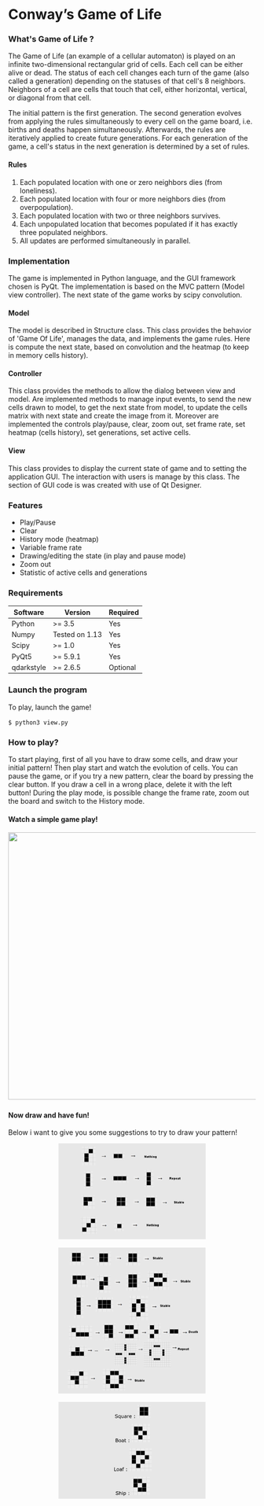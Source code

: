 # Conway’s Game of Life

### What's Game of Life ? 

The Game of Life (an example of a cellular automaton) is played on an infinite two-dimensional rectangular grid of cells. Each cell can be either alive or dead. The status of each cell changes each turn of the game (also called a generation) depending on the statuses of that cell's 8 neighbors. Neighbors of a cell are cells that touch that cell, either horizontal, vertical, or diagonal from that cell.

The initial pattern is the first generation. The second generation evolves from applying the rules simultaneously to every cell on the game board, i.e. births and deaths happen simultaneously. Afterwards, the rules are iteratively applied to create future generations. For each generation of the game, a cell's status in the next generation is determined by a set of rules.

#### Rules

1. Each populated location with one or zero neighbors dies (from loneliness).
2. Each populated location with four or more neighbors dies (from overpopulation).
3. Each populated location with two or three neighbors survives.
4. Each unpopulated location that becomes populated if it has exactly three populated neighbors.
5. All updates are performed simultaneously in parallel.

### Implementation

The game is implemented in Python language, and the GUI framework chosen is PyQt.
The implementation is based on the MVC pattern (Model view controller).
The next state of the game works by scipy convolution.

#### Model

The model is described in Structure class. 
This class provides the behavior of 'Game Of Life', manages the data, and implements the game rules.
Here is compute the next state, based on convolution and the heatmap (to keep in memory cells history).

#### Controller

This class provides the methods to allow the dialog between view and model.
Are implemented methods to manage input events, to send the new cells drawn to model,
to get the next state from model, to update the cells matrix with next state and create the image from it.
Moreover are implemented the controls play/pause, clear, zoom out, set frame rate, set heatmap (cells history), set generations, set active cells.

#### View

This class provides to display the current state of game and to setting the application GUI. The interaction with users is manage by this class.
The section of GUI code is was created with use of Qt Designer.

### Features
- Play/Pause
- Clear
- History mode (heatmap)
- Variable frame rate
- Drawing/editing the state (in play and pause mode)
- Zoom out
- Statistic of active cells and generations

### Requirements

| Software  | Version | Required|
| ------------- | ------------- |  ------------- |
| Python | >= 3.5  | Yes    |
| Numpy  | Tested on 1.13 |    Yes     |
| Scipy  | >= 1.0  | Yes   |
| PyQt5 | >= 5.9.1  | Yes
| qdarkstyle  | >= 2.6.5  |Optional |

### Launch the program
To play, launch the game!

```
$ python3 view.py
```

### How to play?
To start playing, first of all you have to draw some cells, and draw your initial pattern!
Then play start and watch the evolution of cells.
You can pause the game, or if you try a new pattern, clear the board by pressing the clear button. If you draw a cell in a wrong place, delete it with the left button!
During the play mode, is possible change the frame rate, zoom out the board and switch to the History mode.

#### Watch a simple game play!
<p align="center">
  <img width="700" height="544" src="https://github.com/AlessandroMinervini/Conway-s-Game-of-Life/blob/master/images/gameplay2.gif">
</p>

#### Now draw and have fun!
Below i want to give you some suggestions to try to draw your pattern!

<p align="center">
  <img width="300" height="195" src="https://github.com/AlessandroMinervini/Conway-s-Game-of-Life/blob/master/images/example.png">
</p>
<p align="center">
  <img width="300" height="297" src="https://github.com/AlessandroMinervini/Conway-s-Game-of-Life/blob/master/images/example2.png">
</p>
<p align="center">
  <img width="300" height="197" src="https://github.com/AlessandroMinervini/Conway-s-Game-of-Life/blob/master/images/example3.png">
</p>

